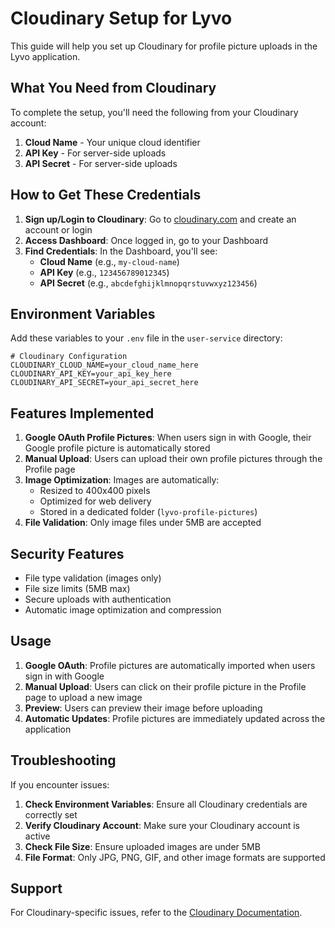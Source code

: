 # Cloudinary Setup for Lyvo

This guide will help you set up Cloudinary for profile picture uploads in the Lyvo application.

## What You Need from Cloudinary

To complete the setup, you'll need the following from your Cloudinary account:

1. **Cloud Name** - Your unique cloud identifier
2. **API Key** - For server-side uploads
3. **API Secret** - For server-side uploads

## How to Get These Credentials

1. **Sign up/Login to Cloudinary**: Go to [cloudinary.com](https://cloudinary.com) and create an account or login
2. **Access Dashboard**: Once logged in, go to your Dashboard
3. **Find Credentials**: In the Dashboard, you'll see:
   - **Cloud Name** (e.g., `my-cloud-name`)
   - **API Key** (e.g., `123456789012345`)
   - **API Secret** (e.g., `abcdefghijklmnopqrstuvwxyz123456`)

## Environment Variables

Add these variables to your `.env` file in the `user-service` directory:

```env
# Cloudinary Configuration
CLOUDINARY_CLOUD_NAME=your_cloud_name_here
CLOUDINARY_API_KEY=your_api_key_here
CLOUDINARY_API_SECRET=your_api_secret_here
```

## Features Implemented

1. **Google OAuth Profile Pictures**: When users sign in with Google, their Google profile picture is automatically stored
2. **Manual Upload**: Users can upload their own profile pictures through the Profile page
3. **Image Optimization**: Images are automatically:
   - Resized to 400x400 pixels
   - Optimized for web delivery
   - Stored in a dedicated folder (`lyvo-profile-pictures`)
4. **File Validation**: Only image files under 5MB are accepted

## Security Features

- File type validation (images only)
- File size limits (5MB max)
- Secure uploads with authentication
- Automatic image optimization and compression

## Usage

1. **Google OAuth**: Profile pictures are automatically imported when users sign in with Google
2. **Manual Upload**: Users can click on their profile picture in the Profile page to upload a new image
3. **Preview**: Users can preview their image before uploading
4. **Automatic Updates**: Profile pictures are immediately updated across the application

## Troubleshooting

If you encounter issues:

1. **Check Environment Variables**: Ensure all Cloudinary credentials are correctly set
2. **Verify Cloudinary Account**: Make sure your Cloudinary account is active
3. **Check File Size**: Ensure uploaded images are under 5MB
4. **File Format**: Only JPG, PNG, GIF, and other image formats are supported

## Support

For Cloudinary-specific issues, refer to the [Cloudinary Documentation](https://cloudinary.com/documentation).
